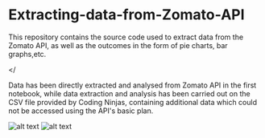 # Extracting-data-from-Zomato-API
<div class="text-red mb-2">
This repository contains the source code used to extract data from the Zomato API, as well as the outcomes in the form of pie charts, bar graphs,etc.
</div>

</<div class="text-green mb-2 ml-4">
  Data has been directly extracted and analysed from Zomato API in the first notebook, while data extraction and analysis has been carried out on the CSV file provided by Coding Ninjas, containing additional data which could not be accessed using the API's basic plan.
</div>



![alt text](https://b.zmtcdn.com/images/developers/api_icon3.png?output-format=webp)                                                       ![alt text](https://b.zmtcdn.com/images/developers/api_icon1.png?output-format=webp)
